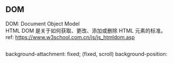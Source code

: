 ## DOM
DOM: Document Object Model  
HTML DOM 是关于如何获取、更改、添加或删除 HTML 元素的标准。  
ref: https://www.w3school.com.cn/js/js_htmldom.asp  


##
background-attachment: fixed; (fixed, scroll)
background-position: 